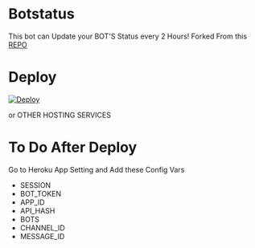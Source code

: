 # Botstatus
This bot can Update your BOT'S Status every 2 Hours! Forked From this [REPO](https://github.com/xditya/BotStatus) 

# Deploy
[![Deploy](https://www.herokucdn.com/deploy/button.svg)](https://heroku.com/deploy?template=https://github.com/TeamTC/BotStatus)

or OTHER HOSTING SERVICES

# To Do After Deploy
Go to Heroku App Setting and Add these Config Vars

- SESSION
- BOT_TOKEN
- APP_ID
- API_HASH
- BOTS
- CHANNEL_ID
- MESSAGE_ID
